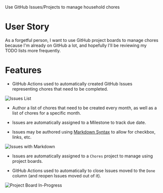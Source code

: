 Use GitHub Issues/Projects to manage household chores

# User Story

As a forgetful person, I want to use GitHub project boards to manage chores because I'm already on GitHub a lot, and
hopefully I'll be reviewing my TODO lists more frequently.

# Features

* GitHub Actions used to automatically created GitHub Issues representing chores that need to be completed.

![Issues List](household-chores/raw/main/docs/assets/Issues-List.png)

* Author a list of chores that need to be created every month, as well as a list of chores for a specific month.

* Issues are automatically assigned to a Milestone to track due date.

* Issues may be authored using [Markdown Syntax](https://guides.github.com/features/mastering-markdown/) to allow for checkbox, links, etc.

![Issues with Markdown](household-chores/raw/main/docs/assets/Issues-With-Markdown.png)

* Issues are automatically assigned to a `Chores` project to manage using project boards.

* GitHub Actions used to automatically to close Issues moved to the `Done` column (and reopen Issues moved out of it).

![Project Board In-Progress](household-chores/raw/main/docs/assets/Project-Board-In-Progress.png)

